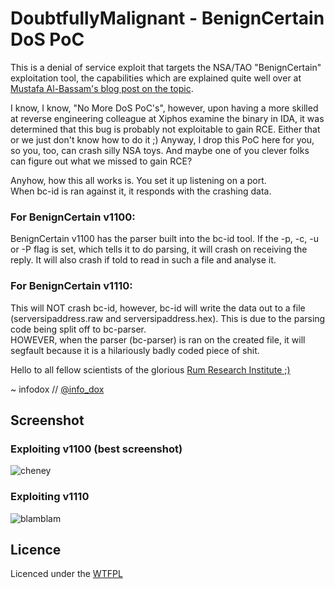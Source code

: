 # DoubtfullyMalignant - BenignCertain DoS PoC

This is a denial of service exploit that targets the NSA/TAO "BenignCertain" exploitation tool, the capabilities which are explained quite well over at [Mustafa Al-Bassam's blog post on the topic][musalbas].

I know, I know, "No More DoS PoC's", however, upon having a more skilled at reverse engineering colleague at Xiphos examine the binary in IDA, it was determined that this bug is probably not exploitable to gain RCE.
Either that or we just don't know how to do it ;)
Anyway, I drop this PoC here for you, so you, too, can crash silly NSA toys. 
And maybe one of you clever folks can figure out what we missed to gain RCE?

Anyhow, how this all works is. You set it up listening on a port.  
When bc-id is ran against it, it responds with the crashing data.

### For BenignCertain v1100:
BenignCertain v1100 has the parser built into the bc-id tool. If the -p, -c, -u or -P flag is set, which tells it to do parsing, it will crash on receiving the reply. It will also crash if told to read in such a file and analyse it.

### For BenignCertain v1110:
This will NOT crash bc-id, however, bc-id will write the data out to a file (serversipaddress.raw and serversipaddress.hex). This is due to the parsing code being split off to bc-parser.  
HOWEVER, when the parser (bc-parser) is ran on the created file, it will segfault because it is a hilariously badly coded piece of shit.

Hello to all fellow scientists of the glorious [Rum Research Institute ;)][rummery]

~ infodox // [@info_dox][twatter]

## Screenshot
### Exploiting v1100 (best screenshot)
![cheney](https://raw.githubusercontent.com/XiphosResearch/exploits/master/DoubtfullyMalignant/Malignant.png)

### Exploiting v1110
![blamblam](https://raw.githubusercontent.com/XiphosResearch/exploits/master/DoubtfullyMalignant/DoubtfullyMalignant.png)

## Licence
Licenced under the [WTFPL][wtfpl]

[musalbas]: https://musalbas.com/2016/08/18/equation-group-benigncertain.html
[wtfpl]: http://www.wtfpl.net/
[rummery]: https://rum.supply/
[twatter]: https://twitter.com/info_dox
